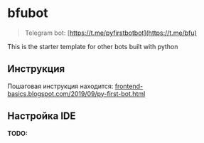 # bfubot

> Telegram bot: [https://t.me/pyfirstbotbot](https://t.me/bfu)

This is the starter template for other bots built with python

## Инструкция

Пошаговая инструкция находится:
[frontend-basics.blogspot.com/2019/09/py-first-bot.html](https://frontend-basics.blogspot.com/2019/09/py-first-bot.html)

## Настройка IDE

**TODO:**

